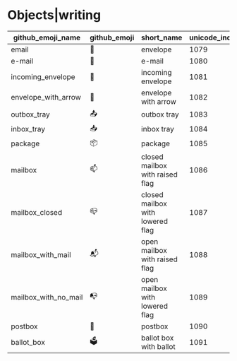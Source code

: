 # Objects|writing

|github_emoji_name|github_emoji|short_name|unicode_index|
|---|---|---|---|
|email|:email:|envelope|1079|
|e-mail|:e-mail:|e-mail|1080|
|incoming_envelope|:incoming_envelope:|incoming envelope|1081|
|envelope_with_arrow|:envelope_with_arrow:|envelope with arrow|1082|
|outbox_tray|:outbox_tray:|outbox tray|1083|
|inbox_tray|:inbox_tray:|inbox tray|1084|
|package|:package:|package|1085|
|mailbox|:mailbox:|closed mailbox with raised flag|1086|
|mailbox_closed|:mailbox_closed:|closed mailbox with lowered flag|1087|
|mailbox_with_mail|:mailbox_with_mail:|open mailbox with raised flag|1088|
|mailbox_with_no_mail|:mailbox_with_no_mail:|open mailbox with lowered flag|1089|
|postbox|:postbox:|postbox|1090|
|ballot_box|:ballot_box:|ballot box with ballot|1091|

